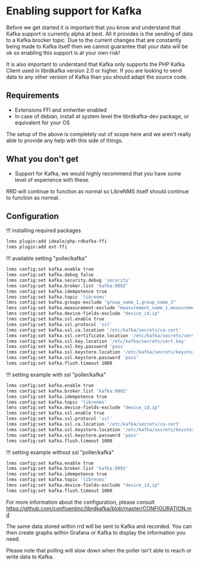 # Enabling support for Kafka

Before we get started it is important that you know and understand
that Kafka support is currently alpha at best. All it provides is
the sending of data to a Kafka brocker topic. Due to the current changes
that are constantly being made to Kafka itself then we cannot
guarantee that your data will be ok so enabling this support is at
your own risk!

It is also important to understand that Kafka only supports the
PHP Kafka Client used in librdkafka version 2.0 or higher. If you are
looking to send data to any other version of Kafka than you should adapt the source code.

## Requirements

- Extensions FFI and xmlwriter enabled
- In case of debian, install at system level the librdkafka-dev package, or equivalent for your OS

The setup of the above is completely out of scope here and we aren't
really able to provide any help with this side of things.

## What you don't get

- Support for Kafka, we would highly recommend that you
  have some level of experience with these.

RRD will continue to function as normal so LibreNMS itself should
continue to function as normal.

## Configuration

!!! installing required packages
```bash
lnms plugin:add idealo/php-rdkafka-ffi
lnms plugin:add ext-ffi
```

!!! available setting "poller/kafka"
```bash
lnms config:set kafka.enable true
lnms config:set kafka.debug false
lnms config:set kafka.security.debug 'security'
lnms config:set kafka.broker.list 'kafka:9092'
lnms config:set kafka.idempotence true
lnms config:set kafka.topic 'librenms'
lmns config:set kafka.groups-exclude "group_name_1,group_name_2"
lmns config:set kafka.measurement-exclude "measurement_name_1,measurement_name_2"
lmns config:set kafka.device-fields-exclude "device_id,ip"
lnms config:set kafka.ssl.enable true
lnms config:set kafka.ssl.protocol 'ssl'
lnms config:set kafka.ssl.ca.location '/etc/kafka/secrets/ca-cert'
lnms config:set kafka.ssl.certificate.location '/etc/kafka/secrets/cert.pem'
lnms config:set kafka.ssl.key.location '/etc/kafka/secrets/cert.key'
lnms config:set kafka.ssl.key.password 'pass'
lnms config:set kafka.ssl.keystore.location '/etc/kafka/secrets/keystore.jks'
lnms config:set kafka.ssl.keystore.password 'pass'
lnms config:set kafka.flush.timeout 1000
```

!!! setting example with ssl "poller/kafka"
```bash
lnms config:set kafka.enable true
lnms config:set kafka.broker.list 'kafka:9092'
lnms config:set kafka.idempotence true
lnms config:set kafka.topic 'librenms'
lmns config:set kafka.device-fields-exclude "device_id,ip"
lnms config:set kafka.ssl.enable true
lnms config:set kafka.ssl.protocol 'ssl'
lnms config:set kafka.ssl.ca.location '/etc/kafka/secrets/ca-cert'
lnms config:set kafka.ssl.keystore.location '/etc/kafka/secrets/keystore.jks'
lnms config:set kafka.ssl.keystore.password 'pass'
lnms config:set kafka.flush.timeout 1000
```

!!! setting example without ssl "poller/kafka"
```bash
lnms config:set kafka.enable true
lnms config:set kafka.broker.list 'kafka:9092'
lnms config:set kafka.idempotence true
lnms config:set kafka.topic 'librenms'
lmns config:set kafka.device-fields-exclude "device_id,ip"
lnms config:set kafka.flush.timeout 1000
```

For more information about the configuration, please consult https://github.com/confluentinc/librdkafka/blob/master/CONFIGURATION.md

The same data stored within rrd will be sent to Kafka and
recorded. You can then create graphs within Grafana or Kafka to display the
information you need.

Please note that polling will slow down when the poller isn't able to reach or write data to Kafka.
